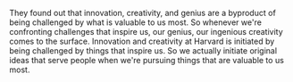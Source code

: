  They found out that innovation, creativity, and genius are a byproduct of being challenged by what is valuable to us most. So whenever we're confronting challenges that inspire us, our genius, our ingenious creativity comes to the surface. Innovation and creativity at Harvard is initiated by being challenged by things that inspire us. So we actually initiate original ideas that serve people when we're pursuing things that are valuable to us most.